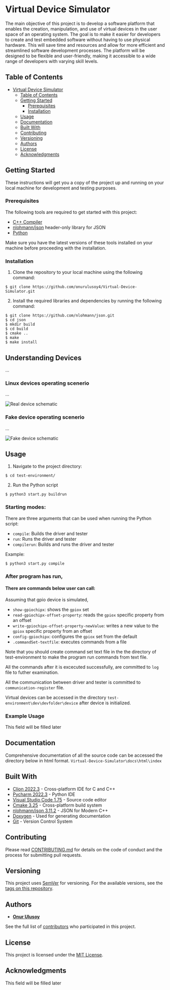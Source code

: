 # Virtual Device Simulator

The main objective of this project is to develop a software platform that enables the creation, manipulation, and use of virtual devices in the user space of an operating system. The goal is to make it easier for developers to create and test embedded software without having to use physical hardware. This will save time and resources and allow for more efficient and streamlined software development processes. The platform will be designed to be flexible and user-friendly, making it accessible to a wide range of developers with varying skill levels.
## Table of Contents

- [Virtual Device Simulator](#virtual-device-simulator)
  - [Table of Contents](#table-of-contents)
  - [Getting Started](#getting-started)
    - [Prerequisites](#prerequisites)
    - [Installation](#installation)
  - [Usage](#usage)
  - [Documentation](#documentation)
  - [Built With](#built-with)
  - [Contributing](#contributing)
  - [Versioning](#versioning)
  - [Authors](#authors)
  - [License](#license)
  - [Acknowledgments](#acknowledgments)

## Getting Started

These instructions will get you a copy of the project up and running on your local machine for development and testing purposes.

### Prerequisites

The following tools are required to get started with this project:

- [C++ Compiler](https://gcc.gnu.org/install/index.html)
- [nlohmann/json](https://github.com/nlohmann/json) header-only library for JSON
- [Python](https://www.python.org/downloads/)

Make sure you have the latest versions of these tools installed on your machine before proceeding with the installation.


### Installation

1. Clone the repository to your local machine using the following command:
```
$ git clone https://github.com/onurulusoy4/Virtual-Device-Simulator.git
```
2. Install the required libraries and dependencies by running the following command:
```
$ git clone https://github.com/nlohmann/json.git
$ cd json
$ mkdir build
$ cd build
$ cmake ..
$ make
$ make install
```

## Understanding Devices

...

### Linux devices operating scenerio
...

![Real device schematic](schematics/real_device_schematic.png)

### Fake device operating scenerio
...

![Fake device schematic](schematics/fake_device_schematic.png)





## Usage

1. Navigate to the project directory:
```
$ cd test-environment/
```
2. Run the Python script
```
$ python3 start.py buildrun
```

### Starting modes:
There are three arguments that can be used when running the Python script:
- `compile`: Builds the driver and tester
- `run`: Runs the driver and tester
- `compilerun`: Builds and runs the driver and tester

Example:
```
$ python3 start.py compile
```

### After program has run,

#### There are commands below user can call:
Assuming that gpio device is simulated,
- `show-gpiochipx`: shows the `gpiox` set
- `read-gpiochipx-offset-property`: reads the `gpiox` specific property from an offset
- `write-gpiochipx-offset-property-newValue`: writes a new value to the `gpiox` specific property from an offset
- `config-gpiochipx`: configures the `gpiox` set from the default
- `.commandSet-textfile`: executes commands from a file

Note that you should create command set text file in the the directory of test-environment to make the program run commands from text file.

All the commands after it is excecuted successfully, are committed to `log` file to futher examination.

All the communication between driver and tester is committed to `communication-register` file.

Virtual devices can be accessed in the directory `test-environment\dev\devfolder\device` after device is initialized.

### Example Usage

This field will be filled later

## Documentation

Comprehensive documentation of all the source code can be accessed the directory below in html format.
`Virtual-Device-Simulator\docs\html\index`

## Built With

- [Clion 2022.3](https://www.jetbrains.com/clion/) - Cross-platform IDE for C and C++
- [Pycharm 2022.3](https://www.jetbrains.com/pycharm/) - Python IDE
- [Visual Studio Code 1.75](https://code.visualstudio.com) - Source code editor
- [Cmake 3.25](https://cmake.org) - Cross-platform build system
- [nlohmann/json 3.11.2](https://github.com/nlohmann/json) - JSON for Modern C++
- [Doxygen](https://www.doxygen.nl) - Used for generating documentation
- [Git](https://git-scm.com) - Version Control System


## Contributing

Please read [CONTRIBUTING.md](link) for details on the code of conduct and the process for submitting pull requests.

## Versioning

This project uses [SemVer](http://semver.org/) for versioning. For the available versions, see the [tags on this repository](link).

## Authors

* **[Onur Ulusoy](https://github.com/onurulusoy4)** 

See the full list of [contributors](link) who participated in this project.

## License

This project is licensed under the [MIT License](https://opensource/MIT).
## Acknowledgments

This field will be filled later
